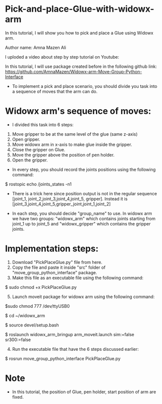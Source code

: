 # Pick-and-place-Glue-with-widowx-arm
In this tutorial, I will show you how to pick and place a Glue using Widowx arm. 

Author name: Amna Mazen Ali

I uploded a video about step by step tutorial on Youtube:

In this tutorial, I will use package created before in the following github link:
https://github.com/AmnaMazen/Widowx-arm-Move-Group-Python-Interface

* To implement a pick and place scenario, you should divide you task into a sequence of moves that the arm can do. 

# Widowx arm's sequence of moves:

 * I divided this task into 6 steps:

1) Move gripper to be at the same level of the glue (same z-axis)
2) Open gripper.
3) Move widowx arm in x-axis to make glue inside the gripper.
4) Close the gripper on Glue.
5) Move the gripper above the position of pen holder.
6) Open the gripper.

* In every step, you should record the joints positions using the following command:

$ rostopic echo /joints_states -n1

* There is a trick here since position output is not in the regular sequence [joint_1, joint_2,joint_3,joint_4,joint_5, gripper]. Instead it is [joint_3,joint_4,joint_5,gripper_joint,joint_1,joint_2]

* In each step, you should decide "group_name" to use. In widowx arm we have two groups: "widowx_arm" which contains joints starting from joint_1 up to joint_5 and "widowx_gripper" which contains the gripper joints.



# Implementation steps:

1) Download "PickPlaceGlue.py" file from here.
2) Copy the file and paste it inside "src" folder of "move_group_python_interface" package.
3) Make this file as an executable file using the following command:

$ sudo chmod +x PickPlaceGlue.py

5) Launch moveit package for widowx arm using the following command:

$sudo chmod 777 /dev/ttyUSB0

$ cd ~/widowx_arm

$ source devel/setup.bash

$ roslaunch widowx_arm_bringup arm_moveit.launch sim:=false sr300:=false

4) Run the executable file that have the 6 steps discussed earlier:

$ rosrun move_group_python_interface PickPlaceGlue.py


# Note

* In this tutorial, the position of Glue, pen holder, start position of arm are fixed.
